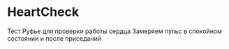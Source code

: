 # HeartCheck
Тест Руфье для проверки работы сердца
Замеряем пульс в спокойном состоянии и после приседаний

